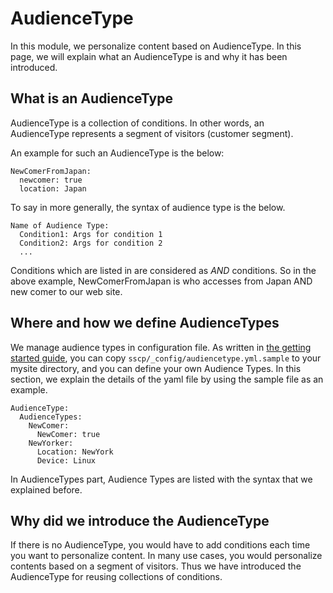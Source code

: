# AudienceType

In this module, we personalize content based on AudienceType.
In this page, we will explain what an AudienceType is and why it has been introduced.

## What is an AudienceType

AudienceType is a collection of conditions.
In other words, an AudienceType represents a segment of visitors (customer segment).

An example for such an AudienceType is the below:

```
NewComerFromJapan: 
  newcomer: true
  location: Japan
```

To say in more generally, the syntax of audience type is the below.

```
Name of Audience Type:
  Condition1: Args for condition 1
  Condition2: Args for condition 2
  ...
```

Conditions which are listed in are considered as *AND* conditions.
So in the above example, NewComerFromJapan is who accesses from Japan AND new comer to our web site.

## Where and how we define AudienceTypes

We manage audience types in configuration file.
As written in [the getting started guide](https://github.com/yukiawano/sscpmodule/blob/master/docs/getting-started/getting-started.md), you can copy ``sscp/_config/audiencetype.yml.sample`` to your mysite directory, and you can define your own Audience Types.
In this section, we explain the details of the yaml file by using the sample file as an example.

```
AudienceType:
  AudienceTypes:
    NewComer:
      NewComer: true
    NewYorker:
      Location: NewYork
      Device: Linux
```

In AudienceTypes part, Audience Types are listed with the syntax that we explained before.

## Why did we introduce the AudienceType

If there is no AudienceType, you would have to add conditions each time you want to personalize content.
In many use cases, you would personalize contents based on a segment of visitors.
Thus we have introduced the AudienceType for reusing collections of conditions.
 